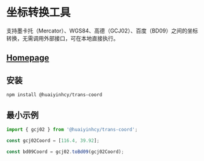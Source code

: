 # 坐标转换工具

支持墨卡托（Mercator）、WGS84、高德（GCJ02）、百度（BD09）之间的坐标转换，无需调用外部接口，可在本地直接执行。

## [Homepage](https://huaiyinhcy.github.io/npm-packages/pages/trans-coord.html)

## 安装

```shell
npm install @huaiyinhcy/trans-coord
```

## 最小示例

```javascript
import { gcj02 } from '@huaiyinhcy/trans-coord';

const gcj02Coord = [116.4, 39.92];

const bd09Coord = gcj02.toBd09(gcj02Coord);
```
